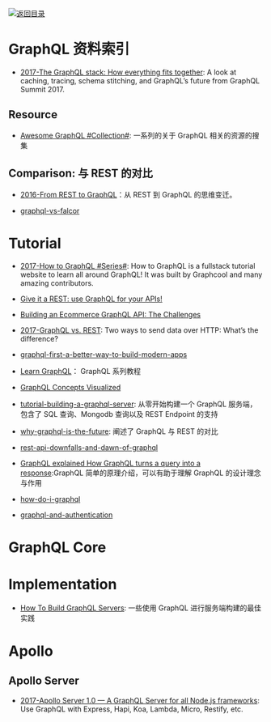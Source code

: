 [![返回目录](https://parg.co/UGo)](https://parg.co/b4z) 


# GraphQL 资料索引

* [2017-The GraphQL stack: How everything fits together](https://parg.co/U6S): A look at caching, tracing, schema stitching, and GraphQL’s future from GraphQL Summit 2017.

## Resource

* [Awesome GraphQL #Collection#](https://github.com/chentsulin/awesome-graphql): 一系列的关于 GraphQL 相关的资源的搜集

## Comparison: 与 REST 的对比

* [2016-From REST to GraphQL](https://blog.jacobwgillespie.com/from-rest-to-graphql-b4e95e94c26b#.klx32whu6)：从 REST 到 GraphQL 的思维变迁。

* [graphql-vs-falcor](https://medium.com/apollo-stack/graphql-vs-falcor-4f1e9cbf7504#.dngpjldea)

# Tutorial

* [2017-How to GraphQL #Series#](https://github.com/howtographql/howtographql): How to GraphQL is a fullstack tutorial website to learn all around GraphQL! It was built by Graphcool and many amazing contributors.

* [Give it a REST: use GraphQL for your APIs!](https://medium.com/@davidcelis/give-it-a-rest-use-graphql-for-your-apis-40a2761e6336#.4shk2q5lq)

* [Building an Ecommerce GraphQL API: The Challenges](https://techblog.commercetools.com/building-an-ecommerce-graphql-api-the-challenges-6d652a95f478?source=reading_list---------99-3---------)
* [2017-GraphQL vs. REST](https://dev-blog.apollodata.com/graphql-vs-rest-5d425123e34b): Two ways to send data over HTTP: What’s the difference?
* [graphql-first-a-better-way-to-build-modern-apps](https://dev-blog.apollodata.com/graphql-first-a-better-way-to-build-modern-apps-b5a04f7121a0#.ehq4nwjeb)

* [Learn GraphQL](https://learngraphql.com/basics/introduction)： GraphQL 系列教程

* [GraphQL Concepts Visualized](https://medium.com/apollo-stack/the-concepts-of-graphql-bc68bd819be3#.etfu7xfdh)

* [tutorial-building-a-graphql-server](https://medium.com/apollo-stack/tutorial-building-a-graphql-server-cddaa023c035#.w6r1huy4b): 从零开始构建一个 GraphQL 服务端，包含了 SQL 查询、Mongodb 查询以及 REST Endpoint 的支持

* [why-graphql-is-the-future](https://medium.com/apollo-stack/why-graphql-is-the-future-3bec28193807#.kcsxfgfhm): 阐述了 GraphQL 与 REST 的对比
* [rest-api-downfalls-and-dawn-of-graphql](https://medium.com/@ottovw/rest-api-downfalls-and-dawn-of-graphql-dd00991a0eb8#.9e5dhww7z)
* [GraphQL explained How GraphQL turns a query into a response](https://medium.com/apollo-stack/graphql-explained-5844742f195e#.rsa2k61tx):GraphQL 简单的原理介绍，可以有助于理解 GraphQL 的设计理念与作用
* [how-do-i-graphql](https://medium.com/apollo-stack/how-do-i-graphql-2fcabfc94a01#.wzt7u46uc)
* [graphql-and-authentication](https://medium.com/the-graphqlhub/graphql-and-authentication-b73aed34bbeb#.qgau20poo)

# GraphQL Core

# Implementation

* [How To Build GraphQL Servers](https://medium.com/apollo-stack/how-to-build-graphql-servers-87587591ded5#.za2zqmq0i): 一些使用 GraphQL 进行服务端构建的最佳实践

# Apollo

## Apollo Server

* [2017-Apollo Server 1.0 — A GraphQL Server for all Node.js frameworks](https://parg.co/bWY): Use GraphQL with Express, Hapi, Koa, Lambda, Micro, Restify, etc.
